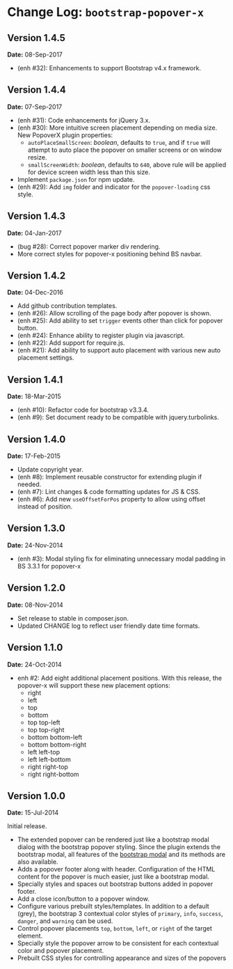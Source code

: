 Change Log: `bootstrap-popover-x`
=================================

## Version 1.4.5

**Date:** 08-Sep-2017

- (enh #32): Enhancements to support Bootstrap v4.x framework.

## Version 1.4.4

**Date:** 07-Sep-2017

- (enh #31): Code enhancements for jQuery 3.x.
- (enh #30): More intuitive screen placement depending on media size. New PopoverX plugin properties:
    - `autoPlaceSmallScreen`: _boolean_, defaults to `true`, and if `true` will attempt to auto place the popover on smaller screens or on window resize.
    - `smallScreenWidth`: _boolean_, defaults to `640`, above rule will be applied for device screen width less than this size.
- Implement `package.json` for npm update.
- (enh #29): Add `img` folder and indicator for the `popover-loading` css style.

## Version 1.4.3

**Date:** 04-Jan-2017

- (bug #28): Correct popover marker div rendering.
- More correct styles for popover-x positioning behind BS navbar.

## Version 1.4.2

**Date:** 04-Dec-2016

- Add github contribution templates.
- (enh #26): Allow scrolling of the page body after popover is shown.
- (enh #25): Add ability to set `trigger` events other than click for popover button.
- (enh #24): Enhance ability to register plugin via javascript.
- (enh #22): Add support for require.js.
- (enh #21): Add ability to support auto placement with various new auto placement settings.

## Version 1.4.1

**Date:** 18-Mar-2015

- (enh #10): Refactor code for bootstrap v3.3.4.
- (enh #9): Set document ready to be compatible with jquery.turbolinks.

## Version 1.4.0

**Date:** 17-Feb-2015

- Update copyright year.
- (enh #8): Implement reusable constructor for extending plugin if needed.
- (enh #7): Lint changes & code formatting updates for JS & CSS.
- (enh #6): Add new `useOffsetForPos` property to allow using offset instead of position.

## Version 1.3.0

**Date:** 24-Nov-2014

- (enh #3): Modal styling fix for eliminating unnecessary modal padding in BS 3.3.1 for popover-x

## Version 1.2.0

**Date:** 08-Nov-2014

- Set release to stable in composer.json.
- Updated CHANGE log to reflect user friendly date time formats.

## Version 1.1.0

**Date:** 24-Oct-2014

- enh #2: Add eight additional placement positions. With this release, the popover-x will support these new placement options:
    - right
    - left
    - top
    - bottom
    - top top-left
    - top top-right
    - bottom bottom-left
    - bottom bottom-right
    - left left-top
    - left left-bottom
    - right right-top
    - right right-bottom

## Version 1.0.0

**Date:** 15-Jul-2014

Initial release.

- The extended popover can be rendered just like a bootstrap modal dialog with the bootstrap popover styling. Since the plugin extends the bootstrap modal,
  all features of the [bootstrap modal](http://getbootstrap.com/javascript/#modals) and its methods are also available.
- Adds a popover footer along with header. Configuration of the HTML content for the popover is much easier, just like a bootstrap modal.
- Specially styles and spaces out bootstrap buttons added in popover footer. 
- Add a close icon/button to a popover window.
- Configure various prebuilt styles/templates. In addition to a default (grey), the bootstrap 3 contextual color styles of `primary`, 
  `info`, `success`, `danger`, and `warning` can be used.
- Control popover placements `top`, `bottom`, `left`, or `right` of the target element.
- Specially style the popover arrow to be consistent for each contextual color and popover placement.
- Prebuilt CSS styles for controlling appearance and sizes of the popovers